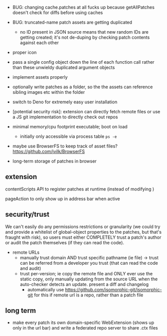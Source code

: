 - BUG: changing cache.patches at all fucks up because getAllPatches doesn't check for diffs before using caches

- BUG: truncated-name patch assets are getting duplicated
	- no ID present in JSON source means that new random IDs are getting created; it's not de-duping by checking patch contents against each other

- proper icon

- pass a single config object down the line of each function call rather than these unwieldy duplicated argument objects

- implement assets properly

- optionally write patches as a folder, so the the assets can reference sibling images etc within the folder

- switch to Deno for extremely easy user installation

- [potential security risk]: extension can directly fetch remote files or use a JS git implementation to directly check out repos

- minimal memory/cpu footprint executable; boot on load
	- initially only accessible via process table `ps -e`

- maybe use BrowserFS to keep track of asset files? https://github.com/jvilk/BrowserFS

- long-term storage of patches in browser 


## extension

contentScripts API to register patches at runtime (instead of modifying <head>)

pageAction to only show up in address bar when active


## security/trust

We can't easily do any permissions restrictions or granularity (we could try and provide a whitelist of global-object properties to the patches, but that's fraught with risk), so users must either COMPLETELY trust a patch's author or audit the patch themselves (if they can read the code).

- remote URLs
	- manually trust domain AND trust specific pathname (ie file) -> trust can be referred from a developer you trust (that can read the code and audit)
	- trust per-version; ie copy the remote file and ONLY ever use the static copy, only manually updating from the source URL when the auto-checker detects an update. present a diff and changelog
		- automatically use https://github.com/isomorphic-git/isomorphic-git for this if remote url is a repo, rather than a patch file




## long term

- make every patch its own domain-specific WebExtension (shows up only in the url bar) and write a federated repo server to share .ctx files
